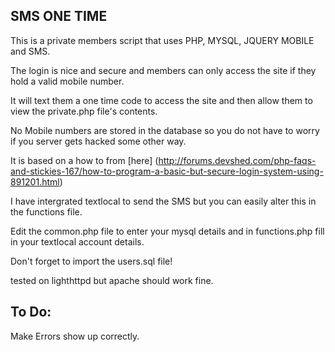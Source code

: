 SMS ONE TIME
-------------


This is a private members script that uses PHP, MYSQL, JQUERY MOBILE and SMS.

The login is nice and secure and members can only access the site if they hold a valid mobile number.

It will text them a one time code to access the site and then allow them to view the private.php file's contents.

No Mobile numbers are stored in the database so you do not have to worry if you server gets hacked some other way.

It is based on a how to from [here] (http://forums.devshed.com/php-faqs-and-stickies-167/how-to-program-a-basic-but-secure-login-system-using-891201.html)

I have intergrated textlocal to send the SMS but you can easily alter this in the functions file.

Edit the common.php file to enter your mysql details and in functions.php fill in your textlocal account details.

Don't forget to import the users.sql file!

tested on lighthttpd but apache should work fine.




To Do:
-----

Make Errors show up correctly.

